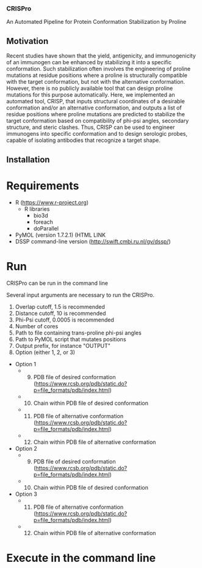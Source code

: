 ### CRISPro
An Automated Pipeline for Protein Conformation Stabilization by Proline

## Motivation
Recent studies have shown that the yield, antigenicity, and immunogenicity of an immunogen can be enhanced by stabilizing it into a specific conformation. Such stabilization often involves the engineering of proline mutations at residue positions where a proline is structurally compatible with the target conformation, but not with the alternative conformation. However, there is no publicly available tool that can design proline mutations for this purpose automatically. Here, we implemented an automated tool, CRISP, that inputs structural coordinates of a desirable conformation and/or an alternative conformation, and outputs a list of residue positions where proline mutations are predicted to stabilize the target conformation based on compatibility of phi-psi angles, secondary structure, and steric clashes. Thus, CRISP can be used to engineer immunogens into specific conformation and to design serologic probes, capable of isolating antibodies that recognize a target shape.

## Installation

# Requirements
- R (https://www.r-project.org)
  - R libraries
    - bio3d
    - foreach
    - doParallel
- PyMOL (version 1.7.2.1) (HTML LINK
- DSSP command-line version (http://swift.cmbi.ru.nl/gv/dssp/)

# Run 
CRISPro can be run in the command line

Several input arguments are necessary to run the CRISPro.
  1.  Overlap cutoff, 1.5 is recommended
  2.  Distance cutoff, 10 is recommended
  3.  Phi-Psi cutoff, 0.0005 is recommended
  4.  Number of cores
  5.  Path to file containing trans-proline phi-psi angles
  6.  Path to PyMOL script that mutates positions
  7.  Output prefix, for instance "OUTPUT"
  8.  Option (either 1, 2, or 3)
  - Option 1
    - 9.  PDB file of desired conformation (https://www.rcsb.org/pdb/static.do?p=file_formats/pdb/index.html)
    - 10. Chain within PDB file of desired conformation
    - 11. PDB file of alternative conformation (https://www.rcsb.org/pdb/static.do?p=file_formats/pdb/index.html)
    - 12. Chain within PDB file of alternative conformation
  - Option 2
    - 9.  PDB file of desired conformation (https://www.rcsb.org/pdb/static.do?p=file_formats/pdb/index.html)
    - 10. Chain within PDB file of desired conformation
  - Option 3
    - 11. PDB file of alternative conformation (https://www.rcsb.org/pdb/static.do?p=file_formats/pdb/index.html)
    - 12. Chain within PDB file of alternative conformation


# Execute in the command line

